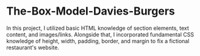 # The-Box-Model-Davies-Burgers
In this project, I utilized basic HTML knowledge of section elements, text content, and images/links. Alongside that, I incorporated fundamental CSS knowledge of height, width, padding, border, and margin to fix a fictional restaurant's website.
